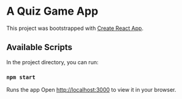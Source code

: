 # A Quiz Game App

This project was bootstrapped with [Create React App](https://github.com/facebook/create-react-app).

## Available Scripts

In the project directory, you can run:

### `npm start`

Runs the app
Open [http://localhost:3000](http://localhost:3000) to view it in your browser.
